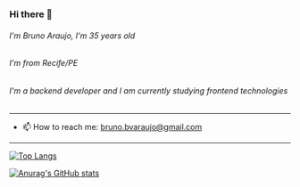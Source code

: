### Hi there 👋

###### I'm Bruno Araujo, I'm 35 years old
###### I'm from Recife/PE
###### I'm a backend developer and I am currently studying frontend technologies

---

- 📫 How to reach me: bruno.bvaraujo@gmail.com

---

[![Top Langs](https://github-readme-stats.vercel.app/api/top-langs/?username=baraujo75)](https://github.com/baraujo75/github-readme-stats)

[![Anurag's GitHub stats](https://github-readme-stats.vercel.app/api?username=baraujo75)](https://github.com/baraujo75/github-readme-stats)
